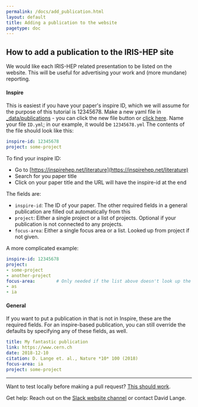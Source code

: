 ```yaml
---
permalink: /docs/add_publication.html
layout: default
title: Adding a publication to the website
pagetype: doc
---
```


## How to add a publication to the IRIS-HEP site

We would like each IRIS-HEP related presentation to be listed on the website.
This will be useful for advertising your work and (more mundane) reporting.

#### Inspire

This is easiest if you have your paper's inspire ID, which we will assume for the purpose of this tutorial is 12345678. Make a new yaml file in  [_data/publications](https://github.com/iris-hep/iris-hep.github.io-source/tree/master/_data/publications) - you can click the new file button or [click here](https://github.com/iris-hep/iris-hep.github.io-source/new/master/_data/publications). Name your file `ID.yml`; in our example, it would be `12345678.yml` The contents of the file should look like this:

```yaml
inspire-id: 12345678
project: some-project
```

To find your inspire ID:
* Go to [https://inspirehep.net/literature](https://inspirehep.net/literature)
* Search for you paper title
* Click on your paper title and the URL will have the inspire-id at the end

The fields are:

* `inspire-id`: The ID of your paper. The other required fields in a general publication are filled out automatically from this
* `project`: Either a single project or a list of projects. Optional if your publication is not connected to any projects.
* `focus-area`: Either a single focus area or a list. Looked up from project if not given.


A more complicated example:

```yaml
inspire-id: 12345678
project:
- some-project
- another-project
focus-area:        # Only needed if the list above doesn't look up the right areas!
- as
- ia
```


#### General

If you want to put a publication in that is not in Inspire, these are the required fields. For an inspire-based publication, you can still override the defaults by specifying any of these fields, as well.

```yaml
title: My fantastic publication
link: https://www.cern.ch
date: 2018-12-10
citation: D. Lange et. al., Nature *10* 100 (2018)
focus-area: ia
project: some-project
```

---

Want to test locally before making a pull request? [This should work](/docs/webdev).

Get help: Reach out on the [Slack website channel](https://iris-hep.slack.com/messages/website/) or contact David Lange.
